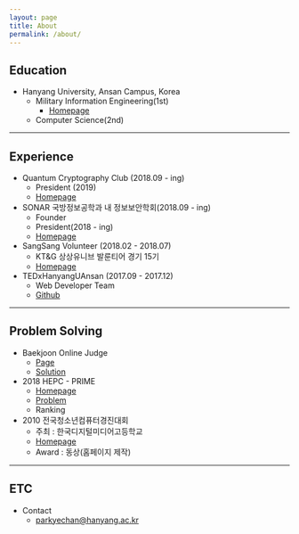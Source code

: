 ```yaml
---
layout: page
title: About
permalink: /about/
---
```



## Education

  * Hanyang University, Ansan Campus, Korea
    * Military Information Engineering(1st)
      * [Homepage](http://mie.hanyang.ac.kr/)
    * Computer Science(2nd)

---

## Experience

  * Quantum Cryptography Club (2018.09 - ing)
    * President (2019)
    * [Homepage](https://www.hyqcc.info/)
  * SONAR 국방정보공학과 내 정보보안학회(2018.09 - ing)
    * Founder
    * President(2018 - ing)
    * [Homepage](https://hanyangsonar.github.io/)
  * SangSang Volunteer (2018.02 - 2018.07)
    * KT&G 상상유니브 발룬티어 경기 15기
    * [Homepage](https://www.sangsanguniv.com/master/memberList.univ#none)
  * TEDxHanyangUAnsan (2017.09 - 2017.12)
    * Web Developer Team
    * [Github](https://github.com/TEDxHanyangUAnsan)

---

## Problem Solving

  * Baekjoon Online Judge
    * [Page](https://www.acmicpc.net/user/keepyourweaponaimed)
    * [Solution](https://github.com/parkyechan/algo)
  * 2018 HEPC - PRIME
    * [Homepage](http://hepc.hycse.net/)
    * [Problem](https://www.acmicpc.net/category/detail/1872)
    * Ranking
  * 2010 전국청소년컴퓨터경진대회
    * 주최 : 한국디지털미디어고등학교
    * [Homepage](https://contest.dimigo.hs.kr/)
    * Award : 동상(홈페이지 제작)

---

## ETC
  * Contact
    * parkyechan@hanyang.ac.kr
